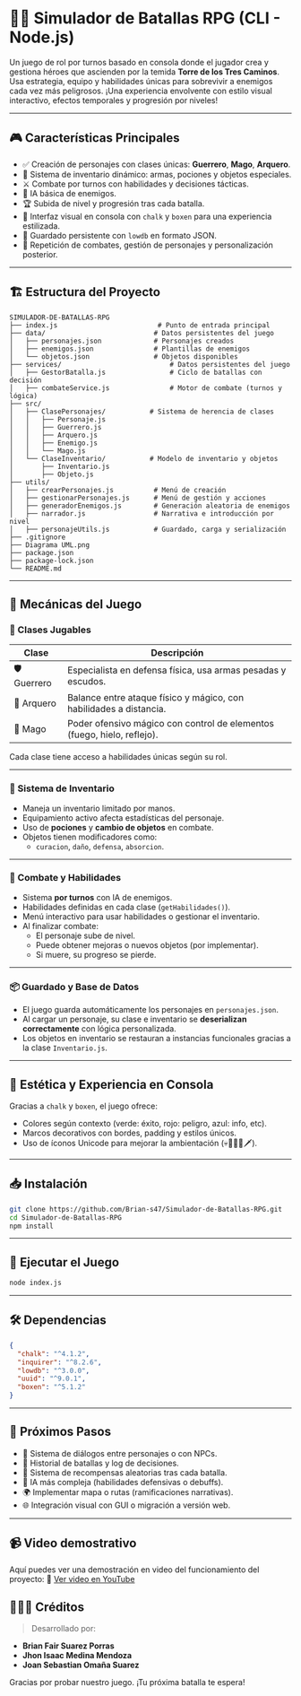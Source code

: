 # 🧙‍♂️ Simulador de Batallas RPG (CLI - Node.js)

Un juego de rol por turnos basado en consola donde el jugador crea y gestiona héroes que ascienden por la temida **Torre de los Tres Caminos**. Usa estrategia, equipo y habilidades únicas para sobrevivir a enemigos cada vez más peligrosos. ¡Una experiencia envolvente con estilo visual interactivo, efectos temporales y progresión por niveles!

---

## 🎮 Características Principales

- ✅ Creación de personajes con clases únicas: **Guerrero**, **Mago**, **Arquero**.
- 🧩 Sistema de inventario dinámico: armas, pociones y objetos especiales.
- ⚔️ Combate por turnos con habilidades y decisiones tácticas.
- 🧠 IA básica de enemigos.
- 🏆 Subida de nivel y progresión tras cada batalla.
- 🌈 Interfaz visual en consola con `chalk` y `boxen` para una experiencia estilizada.
- 💾 Guardado persistente con `lowdb` en formato JSON.
- 🔁 Repetición de combates, gestión de personajes y personalización posterior.

---

## 🏗️ Estructura del Proyecto

```
SIMULADOR-DE-BATALLAS-RPG
├── index.js                         # Punto de entrada principal
├── data/                           # Datos persistentes del juego
│   ├── personajes.json             # Personajes creados
│   ├── enemigos.json               # Plantillas de enemigos
│   └── objetos.json                # Objetos disponibles
├── services/                           # Datos persistentes del juego
│   ├── GestorBatalla.js                # Ciclo de batallas con decisión                 
│   ├── combateService.js               # Motor de combate (turnos y lógica)
├── src/
│   ├── ClasePersonajes/           # Sistema de herencia de clases
│   │   ├── Personaje.js
│   │   ├── Guerrero.js
│   │   ├── Arquero.js
│   │   ├── Enemigo.js
│   │   └── Mago.js
│   └── ClaseInventario/           # Modelo de inventario y objetos
│       ├── Inventario.js
│       ├── Objeto.js
├── utils/
│   ├── crearPersonajes.js          # Menú de creación
│   ├── gestionarPersonajes.js      # Menú de gestión y acciones
│   ├── generadorEnemigos.js        # Generación aleatoria de enemigos
│   ├── narrador.js                 # Narrativa e introducción por nivel
│   ├── personajeUtils.js           # Guardado, carga y serialización
├── .gitignore
├── Diagrama UML.png
├── package.json
├── package-lock.json
└── README.md       
```

---

## 🧠 Mecánicas del Juego

### 👤 Clases Jugables

| Clase     | Descripción                                                                 |
|-----------|-----------------------------------------------------------------------------|
| 🛡️ Guerrero | Especialista en defensa física, usa armas pesadas y escudos.              |
| 🏹 Arquero   | Balance entre ataque físico y mágico, con habilidades a distancia.        |
| 🔮 Mago      | Poder ofensivo mágico con control de elementos (fuego, hielo, reflejo).   |

Cada clase tiene acceso a habilidades únicas según su rol.

---

### 🧰 Sistema de Inventario

- Maneja un inventario limitado por manos.
- Equipamiento activo afecta estadísticas del personaje.
- Uso de **pociones** y **cambio de objetos** en combate.
- Objetos tienen modificadores como:
  - `curacion`, `daño`, `defensa`, `absorcion`.

---

### 🧙 Combate y Habilidades

- Sistema **por turnos** con IA de enemigos.
- Habilidades definidas en cada clase (`getHabilidades()`).
- Menú interactivo para usar habilidades o gestionar el inventario.
- Al finalizar combate:
  - El personaje sube de nivel.
  - Puede obtener mejoras o nuevos objetos (por implementar).
  - Si muere, su progreso se pierde.

---

### 📦 Guardado y Base de Datos

- El juego guarda automáticamente los personajes en `personajes.json`.
- Al cargar un personaje, su clase e inventario se **deserializan correctamente** con lógica personalizada.
- Los objetos en inventario se restauran a instancias funcionales gracias a la clase `Inventario.js`.

---

## 📜 Estética y Experiencia en Consola

Gracias a `chalk` y `boxen`, el juego ofrece:

- Colores según contexto (verde: éxito, rojo: peligro, azul: info, etc).
- Marcos decorativos con bordes, padding y estilos únicos.
- Uso de íconos Unicode para mejorar la ambientación (💀🧙‍♂️🎒🗡️).

---

## 📥 Instalación

```bash
git clone https://github.com/Brian-s47/Simulador-de-Batallas-RPG.git
cd Simulador-de-Batallas-RPG
npm install
```

---

## 🚀 Ejecutar el Juego

```bash
node index.js
```

---

## 🛠️ Dependencias

```json
{
  "chalk": "^4.1.2",
  "inquirer": "^8.2.6",
  "lowdb": "^3.0.0",
  "uuid": "^9.0.1",
  "boxen": "^5.1.2"
}
```

---

## 🧪 Próximos Pasos

- 💬 Sistema de diálogos entre personajes o con NPCs.
- 💾 Historial de batallas y log de decisiones.
- 🎁 Sistema de recompensas aleatorias tras cada batalla.
- 🧠 IA más compleja (habilidades defensivas o debuffs).
- 🌍 Implementar mapa o rutas (ramificaciones narrativas).
- 🌐 Integración visual con GUI o migración a versión web.

---

## 📹 Video demostrativo

Aquí puedes ver una demostración en video del funcionamiento del proyecto:
🔗 [Ver video en YouTube](https://youtu.be/qQ-Unb2XakM)  


## 🧑‍🤝‍🧑 Créditos

> Desarrollado por:

- **Brian Fair Suarez Porras**
- **Jhon Isaac Medina Mendoza**
- **Joan Sebastian Omaña Suarez**

Gracias por probar nuestro juego. ¡Tu próxima batalla te espera!
